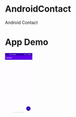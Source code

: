 # AndroidContact
Android Contact
# App Demo
<img src="https://github.com/dipoengoro/AndroidContact/blob/main/assets/demo.gif" width="90" height="195"/>